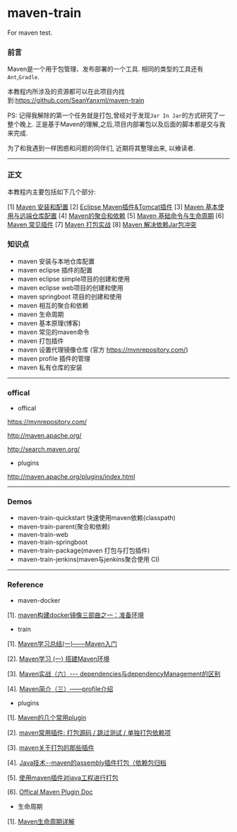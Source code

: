 # maven-train

For maven test.

### 前言
Maven是一个用于包管理、发布部署的一个工具. 相同的类型的工具还有`Ant`,`Gradle`.

本教程内所涉及的资源都可以在此项目内找到:https://github.com/SeanYanxml/maven-train

PS: 记得我解除的第一个任务就是打包,曾经对于发现`Jar In Jar`的方式研究了一整个晚上. 正是基于Maven的理解,之后,项目内部署包以及后面的脚本都是交与我来完成.

为了和我遇到一样困惑和问题的同伴们, 近期将其整理出来, 以飨读者.

---
### 正文
本教程内主要包括如下几个部分:

[1] [Maven 安装和配置](https://yanxml.blog.csdn.net/article/details/88425557)
[2] [Eclipse Maven插件&Tomcat插件](https://yanxml.blog.csdn.net/article/details/88421382)
[3] [Maven 基本使用与远端仓库配置](https://yanxml.blog.csdn.net/article/details/88426367)
[4] [Maven的聚合和依赖](https://yanxml.blog.csdn.net/article/details/88428101)
[5] [Maven 基础命令与生命周期](https://yanxml.blog.csdn.net/article/details/88428868)
[6] [Maven 常见插件](https://yanxml.blog.csdn.net/article/details/88530783)
[7] [Maven 打包实战](https://yanxml.blog.csdn.net/article/details/88539238)
[8] [Maven 解决依赖Jar包冲突](https://yanxml.blog.csdn.net/article/details/79562288)

### 知识点

* maven 安装与本地仓库配置
* maven eclipse 插件的配置
* maven eclipse simple项目的创建和使用
* maven eclipse web项目的创建和使用
* maven springboot 项目的创建和使用
* maven 相互的聚合和依赖
* maven 生命周期
* maven 基本原理(博客)
* maven 常见的maven命令
* maven 打包插件
* maven 设置代理镜像仓库 (官方 https://mvnrepository.com/)
* maven profile 插件的管理
* maven 私有仓库的安装

---
### offical

* offical

https://mvnrepository.com/

http://maven.apache.org/

http://search.maven.org/

* plugins

http://maven.apache.org/plugins/index.html

---

### Demos

* maven-train-quickstart 快速使用maven依赖(classpath)
* maven-train-parent(聚合和依赖)
* maven-train-web
* maven-train-springboot
* maven-train-package(maven 打包与打包插件)
* maven-train-jenkins(maven与jenkins聚合使用 CI)

---

### Reference

* maven-docker

[1]. [maven构建docker镜像三部曲之一：准备环境](https://blog.csdn.net/boling_cavalry/article/details/78869466)

* train

[1]. [Maven学习总结(一)——Maven入门](http://www.cnblogs.com/xdp-gacl/p/3498271.html)

[2]. [ Maven学习 (一) 搭建Maven环境 ](http://www.cnblogs.com/quanyongan/archive/2013/04/17/3025971.html)

[3]. [Maven实战（六）--- dependencies与dependencyManagement的区别](https://blog.csdn.net/liutengteng130/article/details/46991829)

[4]. [ Maven简介（三）——profile介绍 ](http://elim.iteye.com/blog/1900568)

* plugins

[1]. [Maven的几个常用plugin](https://www.cnblogs.com/zhangxh20/p/6298062.html)

[2]. [maven常用插件: 打包源码 / 跳过测试 / 单独打包依赖项](http://www.cnblogs.com/yjmyzz/p/4034502.html)

[3]. [maven关于打包的那些插件](https://zhaoyanblog.com/archives/674.html)

[4]. [Java技术--maven的assembly插件打包（依赖包归档](http://www.cnblogs.com/taxuegongzi/p/4226569.html)

[5]. [使用maven插件对java工程进行打包](http://chenzhou123520.iteye.com/blog/1706242)

[6]. [Offical Maven Plugin Doc](http://maven.apache.org/plugins/index.html)

* 生命周期

[1]. [ Maven生命周期详解 ](http://juvenshun.iteye.com/blog/213959)